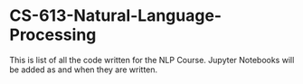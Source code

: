# CS-613-Natural-Language-Processing
This is list of all the code written for the NLP Course. Jupyter Notebooks will be added as and when they are written.
